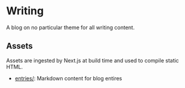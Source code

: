 # Writing

A blog on no particular theme for all writing content.




## Assets

Assets are ingested by Next.js at build time and used to compile static HTML.

- [entries/](./entries/): Markdown content for blog entires

